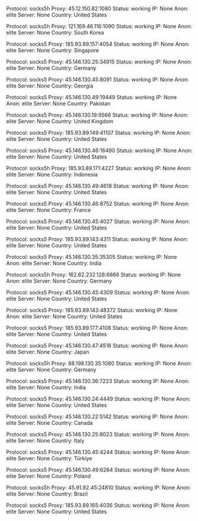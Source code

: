 Protocol: socks5h
Proxy: 45.12.150.82:1080
Status: working
IP: None
Anon: elite
Server: None
Country: United States

Protocol: socks5h
Proxy: 121.169.46.116:1090
Status: working
IP: None
Anon: elite
Server: None
Country: South Korea

Protocol: socks5
Proxy: 185.93.89.157:4054
Status: working
IP: None
Anon: elite
Server: None
Country: Singapore

Protocol: socks5
Proxy: 45.146.130.25:34915
Status: working
IP: None
Anon: elite
Server: None
Country: Germany

Protocol: socks5
Proxy: 45.146.130.45:8091
Status: working
IP: None
Anon: elite
Server: None
Country: Georgia

Protocol: socks5
Proxy: 45.146.130.49:19449
Status: working
IP: None
Anon: elite
Server: None
Country: Pakistan

Protocol: socks5
Proxy: 45.146.130.19:9566
Status: working
IP: None
Anon: elite
Server: None
Country: United Kingdom

Protocol: socks5
Proxy: 185.93.89.149:41107
Status: working
IP: None
Anon: elite
Server: None
Country: United States

Protocol: socks5
Proxy: 45.146.130.46:16490
Status: working
IP: None
Anon: elite
Server: None
Country: United States

Protocol: socks5h
Proxy: 185.93.89.171:4227
Status: working
IP: None
Anon: elite
Server: None
Country: Indonesia

Protocol: socks5
Proxy: 45.146.130.49:4618
Status: working
IP: None
Anon: elite
Server: None
Country: United States

Protocol: socks5
Proxy: 45.146.130.46:8752
Status: working
IP: None
Anon: elite
Server: None
Country: France

Protocol: socks5
Proxy: 45.146.130.45:4027
Status: working
IP: None
Anon: elite
Server: None
Country: United States

Protocol: socks5
Proxy: 185.93.89.143:4311
Status: working
IP: None
Anon: elite
Server: None
Country: United States

Protocol: socks5
Proxy: 45.146.130.35:35305
Status: working
IP: None
Anon: elite
Server: None
Country: India

Protocol: socks5h
Proxy: 162.62.232.128:6666
Status: working
IP: None
Anon: elite
Server: None
Country: Germany

Protocol: socks5
Proxy: 45.146.130.45:4309
Status: working
IP: None
Anon: elite
Server: None
Country: United States

Protocol: socks5
Proxy: 185.93.89.143:48372
Status: working
IP: None
Anon: elite
Server: None
Country: United States

Protocol: socks5
Proxy: 185.93.89.177:4108
Status: working
IP: None
Anon: elite
Server: None
Country: United States

Protocol: socks5
Proxy: 45.146.130.47:4518
Status: working
IP: None
Anon: elite
Server: None
Country: Japan

Protocol: socks5h
Proxy: 88.198.130.35:1080
Status: working
IP: None
Anon: elite
Server: None
Country: Germany

Protocol: socks5
Proxy: 45.146.130.36:7223
Status: working
IP: None
Anon: elite
Server: None
Country: India

Protocol: socks5
Proxy: 45.146.130.24:4449
Status: working
IP: None
Anon: elite
Server: None
Country: United States

Protocol: socks5
Proxy: 45.146.130.22:5142
Status: working
IP: None
Anon: elite
Server: None
Country: Canada

Protocol: socks5
Proxy: 45.146.130.25:8023
Status: working
IP: None
Anon: elite
Server: None
Country: Italy

Protocol: socks5
Proxy: 45.146.130.45:4244
Status: working
IP: None
Anon: elite
Server: None
Country: Türkiye

Protocol: socks5
Proxy: 45.146.130.49:6264
Status: working
IP: None
Anon: elite
Server: None
Country: Poland

Protocol: socks5h
Proxy: 45.91.92.45:24810
Status: working
IP: None
Anon: elite
Server: None
Country: Brazil

Protocol: socks5
Proxy: 185.93.89.165:4036
Status: working
IP: None
Anon: elite
Server: None
Country: United States

